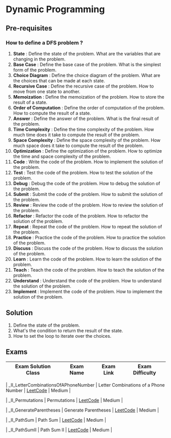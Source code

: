 # Dynamic Programming

## Pre-requisites

### How to define a DFS problem ?

1. **State** : Define the state of the problem. What are the variables that are changing in the problem.
2. **Base Case** : Define the base case of the problem. What is the simplest form of the problem.
3. **Choice Diagram** : Define the choice diagram of the problem. What are the choices that can be made at each state.
4. **Recursive Case** : Define the recursive case of the problem. How to move from one state to another.
5. **Memoization** : Define the memoization of the problem. How to store the result of a state.
6. **Order of Computation** : Define the order of computation of the problem. How to compute the result of a state.
7. **Answer** : Define the answer of the problem. What is the final result of the problem.
8. **Time Complexity** : Define the time complexity of the problem. How much time does it take to compute the result of the problem.
9. **Space Complexity** : Define the space complexity of the problem. How much space does it take to compute the result of the problem.
10. **Optimization** : Define the optimization of the problem. How to optimize the time and space complexity of the problem.
11. **Code** : Write the code of the problem. How to implement the solution of the problem.
12. **Test** : Test the code of the problem. How to test the solution of the problem.
13. **Debug** : Debug the code of the problem. How to debug the solution of the problem.
14. **Submit** : Submit the code of the problem. How to submit the solution of the problem.
15. **Review** : Review the code of the problem. How to review the solution of the problem.
16. **Refactor** : Refactor the code of the problem. How to refactor the solution of the problem.
17. **Repeat** : Repeat the code of the problem. How to repeat the solution of the problem.
18. **Practice** : Practice the code of the problem. How to practice the solution of the problem.
19. **Discuss** : Discuss the code of the problem. How to discuss the solution of the problem.
20. **Learn** : Learn the code of the problem. How to learn the solution of the problem.
21. **Teach** : Teach the code of the problem. How to teach the solution of the problem.
22. **Understand** : Understand the code of the problem. How to understand the solution of the problem.
23. **Implement** : Implement the code of the problem. How to implement the solution of the problem.

## Solution

1. Define the state of the problem.
2. What's the condition to return the result of the state.
3. How to set the loop to iterate over the choices.

## Exams

<!-- create markdown table with following columns -->

<!-- 1. Exam Solution Class
1. Exam Name
2. Exam Link
3. Exam Difficulty -->

<!-- Note to add prefix _I_ or _II_ or _III_ for exam solution class name III means hard, II means medium, I means easy-->
| Exam Solution Class | Exam Name | Exam Link | Exam Difficulty |
| --- | --- | --- | --- |
<!-- 17 Medium https://leetcode.cn/problems/letter-combinations-of-a-phone-number/description/ -->
| _II_LetterCombinationsOfAPhoneNumber | Letter Combinations of a Phone Number | [LeetCode](https://leetcode.com/problems/letter-combinations-of-a-phone-number/) | Medium |
<!-- 46 -->
| _II_Permutations | Permutations | [LeetCode](https://leetcode.com/problems/permutations/) | Medium |
<!-- 22 -->
| _II_GenerateParentheses | Generate Parentheses | [LeetCode](https://leetcode.com/problems/generate-parentheses/) | Medium |
<!-- 112 easy -->
| _II_PathSum | Path Sum | [LeetCode](https://leetcode.com/problems/path-sum/) | Medium |
<!-- 113 -->
| _II_PathSumII | Path Sum II | [LeetCode](https://leetcode.com/problems/path-sum-ii/) | Medium |
